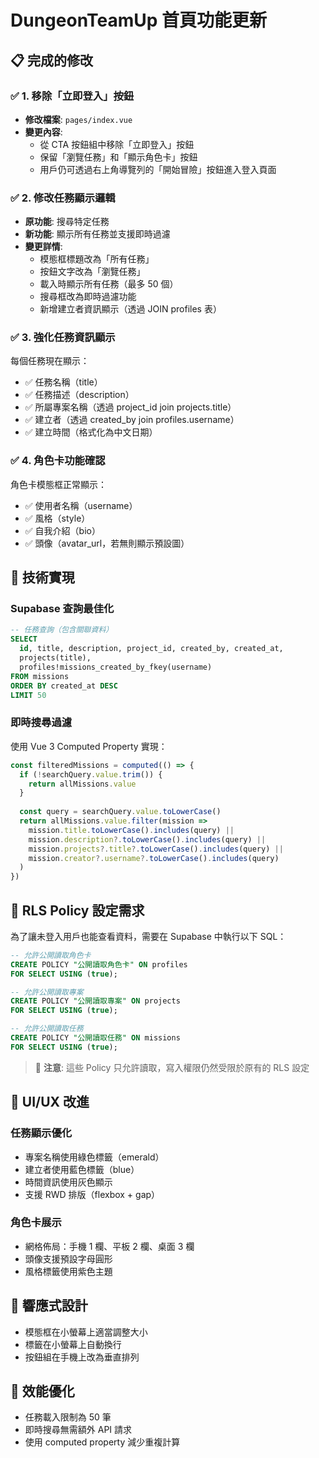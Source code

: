 # DungeonTeamUp 首頁功能更新

## 📋 完成的修改

### ✅ 1. 移除「立即登入」按鈕
- **修改檔案**: `pages/index.vue`
- **變更內容**: 
  - 從 CTA 按鈕組中移除「立即登入」按鈕
  - 保留「瀏覽任務」和「顯示角色卡」按鈕
  - 用戶仍可透過右上角導覽列的「開始冒險」按鈕進入登入頁面

### ✅ 2. 修改任務顯示邏輯
- **原功能**: 搜尋特定任務
- **新功能**: 顯示所有任務並支援即時過濾
- **變更詳情**:
  - 模態框標題改為「所有任務」
  - 按鈕文字改為「瀏覽任務」
  - 載入時顯示所有任務（最多 50 個）
  - 搜尋框改為即時過濾功能
  - 新增建立者資訊顯示（透過 JOIN profiles 表）

### ✅ 3. 強化任務資訊顯示
每個任務現在顯示：
- ✅ 任務名稱（title）
- ✅ 任務描述（description）
- ✅ 所屬專案名稱（透過 project_id join projects.title）
- ✅ 建立者（透過 created_by join profiles.username）
- ✅ 建立時間（格式化為中文日期）

### ✅ 4. 角色卡功能確認
角色卡模態框正常顯示：
- ✅ 使用者名稱（username）
- ✅ 風格（style）
- ✅ 自我介紹（bio）
- ✅ 頭像（avatar_url，若無則顯示預設圖）

## 🔧 技術實現

### Supabase 查詢最佳化
```sql
-- 任務查詢（包含關聯資料）
SELECT 
  id, title, description, project_id, created_by, created_at,
  projects(title),
  profiles!missions_created_by_fkey(username)
FROM missions
ORDER BY created_at DESC
LIMIT 50
```

### 即時搜尋過濾
使用 Vue 3 Computed Property 實現：
```javascript
const filteredMissions = computed(() => {
  if (!searchQuery.value.trim()) {
    return allMissions.value
  }
  
  const query = searchQuery.value.toLowerCase()
  return allMissions.value.filter(mission => 
    mission.title.toLowerCase().includes(query) ||
    mission.description?.toLowerCase().includes(query) ||
    mission.projects?.title?.toLowerCase().includes(query) ||
    mission.creator?.username?.toLowerCase().includes(query)
  )
})
```

## 🔐 RLS Policy 設定需求

為了讓未登入用戶也能查看資料，需要在 Supabase 中執行以下 SQL：

```sql
-- 允許公開讀取角色卡
CREATE POLICY "公開讀取角色卡" ON profiles
FOR SELECT USING (true);

-- 允許公開讀取專案
CREATE POLICY "公開讀取專案" ON projects
FOR SELECT USING (true);

-- 允許公開讀取任務
CREATE POLICY "公開讀取任務" ON missions
FOR SELECT USING (true);
```

> 📌 **注意**: 這些 Policy 只允許讀取，寫入權限仍然受限於原有的 RLS 設定

## 🎨 UI/UX 改進

### 任務顯示優化
- 專案名稱使用綠色標籤（emerald）
- 建立者使用藍色標籤（blue）
- 時間資訊使用灰色顯示
- 支援 RWD 排版（flexbox + gap）

### 角色卡展示
- 網格佈局：手機 1 欄、平板 2 欄、桌面 3 欄
- 頭像支援預設字母圓形
- 風格標籤使用紫色主題

## 📱 響應式設計
- 模態框在小螢幕上適當調整大小
- 標籤在小螢幕上自動換行
- 按鈕組在手機上改為垂直排列

## 🚀 效能優化
- 任務載入限制為 50 筆
- 即時搜尋無需額外 API 請求
- 使用 computed property 減少重複計算 